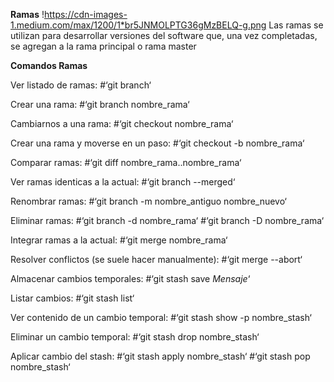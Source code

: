 **Ramas**
!https://cdn-images-1.medium.com/max/1200/1*br5JNMOLPTG36gMzBELQ-g.png
Las ramas se utilizan para desarrollar versiones del software que, una vez completadas, se agregan a la rama principal o rama master


**Comandos Ramas**

Ver listado de ramas:
#‘git branch‘

Crear una rama:
#‘git branch nombre_rama‘

Cambiarnos a una rama:
#‘git checkout nombre_rama‘

Crear una rama y moverse en un paso:
#‘git checkout -b nombre_rama‘

Comparar ramas:
#‘git diff nombre_rama..nombre_rama‘

Ver ramas identicas a la actual:
#‘git branch --merged‘

Renombrar ramas:
#‘git branch -m nombre_antiguo nombre_nuevo‘

Eliminar ramas:
#‘git branch -d nombre_rama‘
#‘git branch -D nombre_rama‘

Integrar ramas a la actual:
#‘git merge nombre_rama‘

Resolver conflictos (se suele hacer manualmente):
#‘git merge --abort‘

Almacenar cambios temporales:
#‘git stash save *Mensaje*‘

Listar cambios:
#‘git stash list‘

Ver contenido de un cambio temporal:
#‘git stash show -p nombre_stash‘

Eliminar un cambio temporal:
#‘git stash drop nombre_stash‘

Aplicar cambio del stash:
#‘git stash apply nombre_stash‘
#‘git stash pop nombre_stash‘
